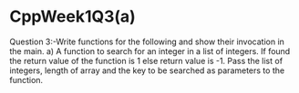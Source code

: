 # CppWeek1Q3(a)
Question 3:-Write functions for the following and show their invocation in the main. 
a) A function to search for an integer in a list of integers. If found the return value of the function is 1 else return value is -1. Pass the list of integers, length of array and the key to be searched as parameters to the function.
